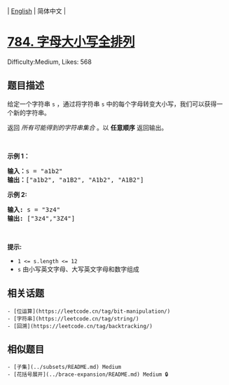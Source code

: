 
| [English](problem_en.md) | 简体中文 |

# [784. 字母大小写全排列](https://leetcode.cn/problems/letter-case-permutation/)
Difficulty:Medium, Likes: 568

## 题目描述

<p>给定一个字符串&nbsp;<code>s</code>&nbsp;，通过将字符串&nbsp;<code>s</code>&nbsp;中的每个字母转变大小写，我们可以获得一个新的字符串。</p>

<p>返回 <em>所有可能得到的字符串集合</em> 。以 <strong>任意顺序</strong> 返回输出。</p>

<p>&nbsp;</p>

<p><strong>示例 1：</strong></p>

<pre>
<strong>输入：</strong>s = "a1b2"
<strong>输出：</strong>["a1b2", "a1B2", "A1b2", "A1B2"]
</pre>

<p><strong>示例 2:</strong></p>

<pre>
<strong>输入:</strong> s = "3z4"
<strong>输出:</strong> ["3z4","3Z4"]
</pre>

<p>&nbsp;</p>

<p><strong>提示:</strong></p>

<ul>
	<li><code>1 &lt;= s.length &lt;= 12</code></li>
	<li><code>s</code>&nbsp;由小写英文字母、大写英文字母和数字组成</li>
</ul>


## 相关话题

    - [位运算](https://leetcode.cn/tag/bit-manipulation/)
    - [字符串](https://leetcode.cn/tag/string/)
    - [回溯](https://leetcode.cn/tag/backtracking/)

## 相似题目

    - [子集](../subsets/README.md) Medium 
    - [花括号展开](../brace-expansion/README.md) Medium 🔒
